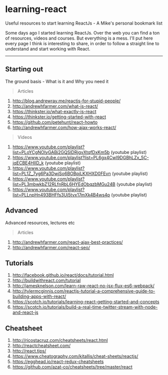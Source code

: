 # learning-react
Useful resources to start learning ReactJs - A Mike's personal bookmark list 

Some days ago I started learning ReactJs. Over the web you can find a ton of resources, videos and courses. But everything is a mess. 
I'll put here every page I think is interesting to share, in order to follow a straight line to understand and start working with React.

----
## Starting out
The ground basis - What is it and Why you need it

>Articles

1. http://blog.andrewray.me/reactjs-for-stupid-people/
2. http://andrewhfarmer.com/what-is-react/
3. https://thinkster.io/what-exactly-is-react
4. https://thinkster.io/getting-started-with-react
5. https://github.com/petehunt/react-howto
6. http://andrewhfarmer.com/how-ajax-works-react/

>Videos

1. https://www.youtube.com/playlist?list=PLoYCgNOIyGABj2GQSlDRjgvXtqfDxKm5b (youtube playlist)
2. https://www.youtube.com/playlist?list=PL6gx4Cwl9DGBhLZx_5C-jqECBE4HIID_k (youtube playlist)
3. https://www.youtube.com/playlist?list=PL1Z_7yg6Pa3DwjSo6BOBpjLKXHXD0FEvn (youtube playlist)
4. https://www.youtube.com/playlist?list=PL3mbwkbZ12RLfnRbL6HYEdObqzbMGu24B (youtube playlist)
5. https://www.youtube.com/playlist?list=PLLnpHn493BHFfs3Uj5tvx17mXk4B4ws4p (youtube playlist)


## Advanced
Advanced resources, lectures etc

>Articles

1. http://andrewhfarmer.com/react-ajax-best-practices/
2. http://andrewhfarmer.com/react-seo/


## Tutorials

1. http://facebook.github.io/react/docs/tutorial.html
2. http://buildwithreact.com/tutorial
3. http://jamesknelson.com/learn-raw-react-no-jsx-flux-es6-webpack/
4. http://tylermcginnis.com/reactjs-tutorial-a-comprehensive-guide-to-building-apps-with-react/
5. https://scotch.io/tutorials/learning-react-getting-started-and-concepts
6. https://scotch.io/tutorials/build-a-real-time-twitter-stream-with-node-and-react-js


## Cheatsheet

1. http://ricostacruz.com/cheatsheets/react.html
2. http://reactcheatsheet.com/
3. http://react.tips/
4. https://www.cheatography.com/kitallis/cheat-sheets/reactjs/
5. https://egghead.io/react-redux-cheatsheets
6. https://github.com/azat-co/cheatsheets/tree/master/react
